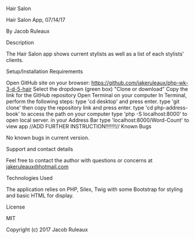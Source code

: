 Hair Salon

Hair Salon App, 07/14/17

By Jacob Ruleaux

Description

The Hair Salon app shows current stylists as well as a list of each stylists' clients.

Setup/Installation Requirements

Open GitHub site on your browser: https://github.com/jakeruleaux/php-wk-3-d-5-hair
Select the dropdown (green box) "Clone or download"
Copy the link for the GitHub repository
Open Terminal on your computer
In Terminal, perform the following steps:
type 'cd desktop' and press enter.
type 'git clone' then copy the repository link and press enter.
type 'cd php-address-book' to access the path on your computer
type 'php -S localhost:8000' to open local server.
in your Address Bar type 'localhost:8000/Word-Count' to view app
//ADD FURTHER INSTRUCTION!!!!!!!//
Known Bugs

No known bugs in current version.

Support and contact details

Feel free to contact the author with questions or concerns at jakeruleaux@hotmail.com

Technologies Used

The application relies on PHP, Silex, Twig with some Bootstrap for styling and basic HTML for display.

License

MIT

Copyright (c) 2017 Jacob Ruleaux
